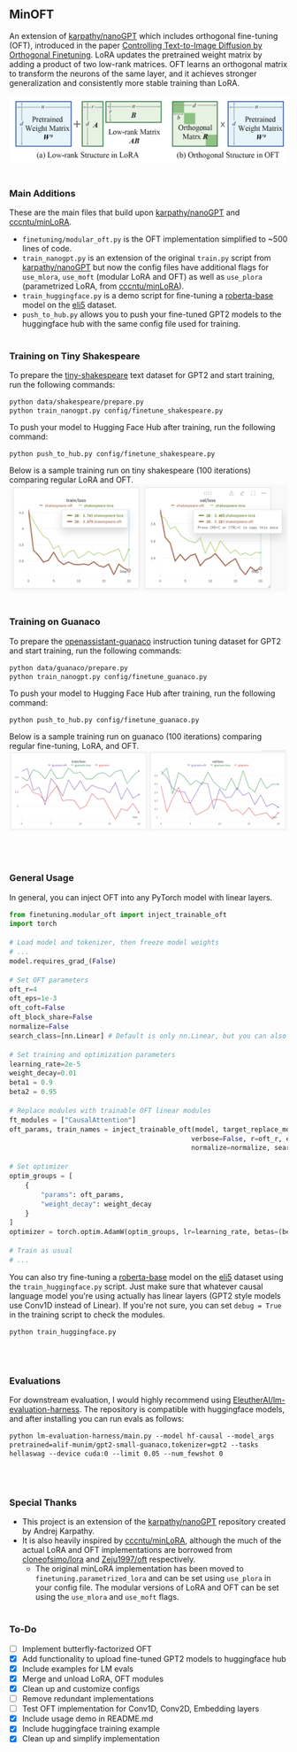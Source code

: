 ## MinOFT
An extension of [karpathy/nanoGPT](https://github.com/karpathy/nanoGPT) which includes orthogonal fine-tuning (OFT), introduced in the paper [Controlling Text-to-Image Diffusion by Orthogonal Finetuning](https://arxiv.org/abs/2306.07280). LoRA updates the pretrained weight
matrix by adding a product of two low-rank matrices. OFT learns an orthogonal matrix to transform the neurons of the
same layer, and it achieves stronger generalization and consistently more stable training than LoRA.

![Comparison of LoRA and OFT](assets/oft-lora.png)
<br/><br/>

### Main Additions
These are the main files that build upon [karpathy/nanoGPT](https://github.com/karpathy/nanoGPT) and [cccntu/minLoRA](https://github.com/cccntu/minLoRA/tree/main).
- `finetuning/modular_oft.py` is the OFT implementation simplified to ~500 lines of code.
- `train_nanogpt.py` is an extension of the original `train.py` script from [karpathy/nanoGPT](https://github.com/karpathy/nanoGPT) but now the config files have additional flags for `use_mlora`, `use_moft` (modular LoRA and OFT) as well as `use_plora` (parametrized LoRA, from [cccntu/minLoRA](https://github.com/cccntu/minLoRA/tree/main)).
- `train_huggingface.py` is a demo script for fine-tuning a [roberta-base](https://huggingface.co/roberta-base) model on the [eli5](https://huggingface.co/datasets/eli5) dataset.
- `push_to_hub.py` allows you to push your fine-tuned GPT2 models to the huggingface hub with the same config file used for training.
<br/><br/>

### Training on Tiny Shakespeare
To prepare the [tiny-shakespeare](https://raw.githubusercontent.com/karpathy/char-rnn/master/data/tinyshakespeare/input.txt) text dataset for GPT2 and start training, run the following commands:
```
python data/shakespeare/prepare.py
python train_nanogpt.py config/finetune_shakespeare.py
```

To push your model to Hugging Face Hub after training, run the following command:
```
python push_to_hub.py config/finetune_shakespeare.py
```

Below is a sample training run on tiny shakespeare (100 iterations) comparing regular LoRA and OFT.
![Training run for tiny shakespeare dataset](assets/shakespeare-training.png)
<br/><br/>

### Training on Guanaco
To prepare the [openassistant-guanaco](https://huggingface.co/datasets/timdettmers/openassistant-guanaco) instruction tuning dataset for GPT2 and start training, run the following commands:
```
python data/guanaco/prepare.py
python train_nanogpt.py config/finetune_guanaco.py
```

To push your model to Hugging Face Hub after training, run the following command:
```
python push_to_hub.py config/finetune_guanaco.py
```

Below is a sample training run on guanaco (100 iterations) comparing regular fine-tuning, LoRA, and OFT.
![Training run for gaunaco OASST dataset](assets/guanaco-training.png)

<br/><br/>


### General Usage 
In general, you can inject OFT into any PyTorch model with linear layers.

```python
from finetuning.modular_oft import inject_trainable_oft
import torch

# Load model and tokenizer, then freeze model weights
# ...
model.requires_grad_(False)

# Set OFT parameters
oft_r=4
oft_eps=1e-3
oft_coft=False
oft_block_share=False
normalize=False
search_class=[nn.Linear] # Default is only nn.Linear, but you can also pass nn.Conv2d

# Set training and optimization parameters
learning_rate=2e-5
weight_decay=0.01
beta1 = 0.9
beta2 = 0.95

# Replace modules with trainable OFT linear modules
ft_modules = ["CausalAttention"]
oft_params, train_names = inject_trainable_oft(model, target_replace_module=ft_modules, 
                                              verbose=False, r=oft_r, eps=oft_eps, is_coft=oft_coft, block_share=oft_block_share,
                                              normalize=normalize, search_class=search_class)

# Set optimizer
optim_groups = [
    {
        "params": oft_params,
        "weight_decay": weight_decay
    }
]
optimizer = torch.optim.AdamW(optim_groups, lr=learning_rate, betas=(beta1, beta2))

# Train as usual
# ...
```

You can also try fine-tuning a [roberta-base](https://huggingface.co/roberta-base) model on the [eli5](https://huggingface.co/datasets/eli5) dataset using the `train_huggingface.py` script. Just make sure that whatever causal language model you're using actually has linear layers (GPT2 style models use Conv1D instead of Linear). If you're not sure, you can set `debug = True` in the training script to check the modules.

```
python train_huggingface.py
```
<br/><br/>

### Evaluations
For downstream evaluation, I would highly recommend using [EleutherAI/lm-evaluation-harness](https://github.com/EleutherAI/lm-evaluation-harness/tree/master). The repository is compatible with huggingface models, and after installing you can run evals as follows:

```
python lm-evaluation-harness/main.py --model hf-causal --model_args pretrained=alif-munim/gpt2-small-guanaco,tokenizer=gpt2 --tasks hellaswag --device cuda:0 --limit 0.05 --num_fewshot 0
```
<br/><br/>

### Special Thanks
- This project is an extension of the [karpathy/nanoGPT](https://github.com/karpathy/nanoGPT) repository created by Andrej Karpathy.
- It is also heavily inspired by [cccntu/minLoRA](https://github.com/cccntu/minLoRA/tree/main), although the much of the actual LoRA and OFT implementations are borrowed from [cloneofsimo/lora](https://github.com/cloneofsimo/lora) and [Zeju1997/oft](https://github.com/Zeju1997/oft) respectively.
    - The original minLoRA implementation has been moved to `finetuning.parametrized_lora` and can be set using `use_plora` in your config file. The modular versions of LoRA and OFT can be set using the `use_mlora` and `use_moft` flags.
<br/><br/>


### To-Do
- [ ] Implement butterfly-factorized OFT
- [x] Add functionality to upload fine-tuned GPT2 models to huggingface hub
- [x] Include examples for LM evals
- [x] Merge and unload LoRA, OFT modules
- [x] Clean up and customize configs
- [ ] Remove redundant implementations
- [ ] Test OFT implementation for Conv1D, Conv2D, Embedding layers
- [x] Include usage demo in README.md
- [x] Include huggingface training example
- [x] Clean up and simplify implementation